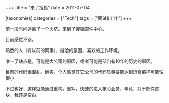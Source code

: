 +++
title = "来了搜狐"
date = 2011-07-04

[taxonomies]
categories = ["Tech"]
tags = ["面试&工作"]
+++

前一段时间逃离了一个火坑。来到了搜狐邮件中心。

目前感觉不错。

熟悉的人（有以前的同事），融洽的氛围，喜欢的工作环境。

唯一了缺点是，可能是大公司的原因，或者可能是部门有10年的历史的原因。

目前的代码很混乱。确实，个人感觉其它公司的代码质量要能达到迅奇那样可能性很小

不过也好，这样就能通过重构，重写，快速的进入核心业务，毕竟，对于邮件这块，我还是空白
